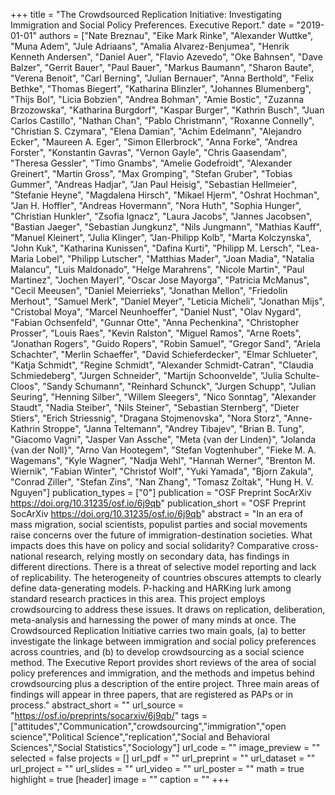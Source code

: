 +++
title = "The Crowdsourced Replication Initiative: Investigating Immigration and Social Policy Preferences. Executive Report."
date = "2019-01-01"
authors = ["Nate Breznau", "Eike Mark Rinke", "Alexander Wuttke", "Muna Adem", "Jule Adriaans", "Amalia Alvarez-Benjumea", "Henrik Kenneth Andersen", "Daniel Auer", "Flavio Azevedo", "Oke Bahnsen", "Dave Balzer", "Gerrit Bauer", "Paul Bauer", "Markus Baumann", "Sharon Baute", "Verena Benoit", "Carl Berning", "Julian Bernauer", "Anna Berthold", "Felix Bethke", "Thomas Biegert", "Katharina Blinzler", "Johannes Blumenberg", "Thijs Bol", "Licia Bobzien", "Andrea Bohman", "Amie Bostic", "Zuzanna Brzozowska", "Katharina Burgdorf", "Kaspar Burger", "Kathrin Busch", "Juan Carlos Castillo", "Nathan Chan", "Pablo Christmann", "Roxanne Connelly", "Christian S. Czymara", "Elena Damian", "Achim Edelmann", "Alejandro Ecker", "Maureen A. Eger", "Simon Ellerbrock", "Anna Forke", "Andrea Forster", "Konstantin Gavras", "Vernon Gayle", "Chris Gaasendam", "Theresa Gessler", "Timo Gnambs", "Amelie Godefroidt", "Alexander Greinert", "Martin Gross", "Max Gromping", "Stefan Gruber", "Tobias Gummer", "Andreas Hadjar", "Jan Paul Heisig", "Sebastian Hellmeier", "Stefanie Heyne", "Magdalena Hirsch", "Mikael Hjerm", "Oshrat Hochman", "Jan H. Hoffler", "Andreas Hovermann", "Nora Huth", "Sophia Hunger", "Christian Hunkler", "Zsofia Ignacz", "Laura Jacobs", "Jannes Jacobsen", "Bastian Jaeger", "Sebastian Jungkunz", "Nils Jungmann", "Mathias Kauff", "Manuel Kleinert", "Julia Klinger", "Jan-Philipp Kolb", "Marta Kolczynska", "John Kuk", "Katharina Kunissen", "Dafina Kurti", "Philipp M. Lersch", "Lea-Maria Lobel", "Philipp Lutscher", "Matthias Mader", "Joan Madia", "Natalia Malancu", "Luis Maldonado", "Helge Marahrens", "Nicole Martin", "Paul Martinez", "Jochen Mayerl", "Oscar Jose Mayorga", "Patricia McManus", "Cecil Meeusen", "Daniel Meierrieks", "Jonathan Mellon", "Friedolin Merhout", "Samuel Merk", "Daniel Meyer", "Leticia Micheli", "Jonathan Mijs", "Cristobal Moya", "Marcel Neunhoeffer", "Daniel Nust", "Olav Nygard", "Fabian Ochsenfeld", "Gunnar Otte", "Anna Pechenkina", "Christopher Prosser", "Louis Raes", "Kevin Ralston", "Miguel Ramos", "Arne Roets", "Jonathan Rogers", "Guido Ropers", "Robin Samuel", "Gregor Sand", "Ariela Schachter", "Merlin Schaeffer", "David Schieferdecker", "Elmar Schlueter", "Katja Schmidt", "Regine Schmidt", "Alexander Schmidt-Catran", "Claudia Schmiedeberg", "Jurgen Schneider", "Martijn Schoonvelde", "Julia Schulte-Cloos", "Sandy Schumann", "Reinhard Schunck", "Jurgen Schupp", "Julian Seuring", "Henning Silber", "Willem Sleegers", "Nico Sonntag", "Alexander Staudt", "Nadia Steiber", "Nils Steiner", "Sebastian Sternberg", "Dieter Stiers", "Erich Striessnig", "Dragana Stojmenovska", "Nora Storz", "Anne-Kathrin Stroppe", "Janna Teltemann", "Andrey Tibajev", "Brian B. Tung", "Giacomo Vagni", "Jasper Van Assche", "Meta {van der Linden}", "Jolanda {van der Noll}", "Arno Van Hootegem", "Stefan Vogtenhuber", "Fieke M. A. Wagemans", "Kyle Wagner", "Nadja Wehl", "Hannah Werner", "Brenton M. Wiernik", "Fabian Winter", "Christof Wolf", "Yuki Yamada", "Bjorn Zakula", "Conrad Ziller", "Stefan Zins", "Nan Zhang", "Tomasz Zoltak", "Hung H. V. Nguyen"]
publication_types = ["0"]
publication = "OSF Preprint  SocArXiv https://doi.org/10.31235/osf.io/6j9qb"
publication_short = "OSF Preprint  SocArXiv https://doi.org/10.31235/osf.io/6j9qb"
abstract = "In an era of mass migration, social scientists, populist parties and social movements raise concerns over the future of immigration-destination societies. What impacts does this have on policy and social solidarity? Comparative cross-national research, relying mostly on secondary data, has findings in different directions. There is a threat of selective model reporting and lack of replicability. The heterogeneity of countries obscures attempts to clearly define data-generating models. P-hacking and HARKing lurk among standard research practices in this area. This project employs crowdsourcing to address these issues. It draws on replication, deliberation, meta-analysis and harnessing the power of many minds at once. The Crowdsourced Replication Initiative carries two main goals, (a) to better investigate the linkage between immigration and social policy preferences across countries, and (b) to develop crowdsourcing as a social science method. The Executive Report provides short reviews of the area of social policy preferences and immigration, and the methods and impetus behind crowdsourcing plus a description of the entire project. Three main areas of findings will appear in three papers, that are registered as PAPs or in process."
abstract_short = ""
url_source = "https://osf.io/preprints/socarxiv/6j9qb/"
tags = ["attitudes","Communication","crowdsourcing","immigration","open science","Political Science","replication","Social and Behavioral Sciences","Social Statistics","Sociology"]
url_code = ""
image_preview = ""
selected = false
projects = []
url_pdf = ""
url_preprint = ""
url_dataset = ""
url_project = ""
url_slides = ""
url_video = ""
url_poster = ""
math = true
highlight = true
[header]
image = ""
caption = ""
+++
